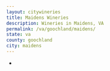 ```yaml
---
layout: citywineries
title: Maidens Wineries
description: Wineries in Maidens, VA
permalink: /va/goochland/maidens/
state: va
county: goochland
city: maidens
---
```

-
